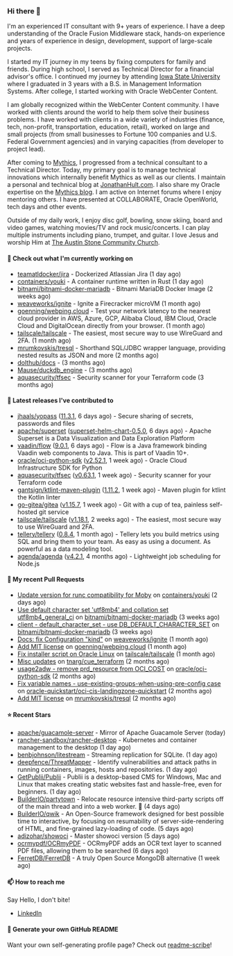 ### Hi there 👋

I'm an experienced IT consultant with 9+ years of experience. I have a deep understanding of the Oracle Fusion Middleware stack, hands-on experience and years of experience in design, development, support of large-scale projects.

I started my IT journey in my teens by fixing computers for family and friends. During high school, I served as Technical Director for a financial advisor's office. I continued my journey by attending [Iowa State University](iastate.edu) where I graduated in 3 years with a B.S. in Management Information Systems. After college, I started working with Oracle WebCenter Content.

I am globally recognized within the WebCenter Content community. I have worked with clients around the world to help them solve their business problems. I have worked with clients in a wide variety of industries (finance, tech, non-profit, transportation, education, retail), worked on large and small projects (from small businesses to Fortune 100 companies and U.S. Federal Government agencies) and in varying capacities (from developer to project lead).

After coming to [Mythics](https://www.mythics.com/), I progressed from a technical consultant to a Technical Director. Today, my primary goal is to manage technical innovations which internally benefit Mythics as well as our clients. I maintain a personal and technical blog at [JonathanHult.com](https://jonathanhult.com). I also share my Oracle expertise on the [Mythics blog](https://www.mythics.com/about/blog/). I am active on Internet forums where I enjoy mentoring others. I have presented at COLLABORATE, Oracle OpenWorld, tech days and other events.

Outside of my daily work, I enjoy disc golf, bowling, snow skiing, board and video games, watching movies/TV and rock music/concerts. I can play multiple instruments including piano, trumpet, and guitar. I love Jesus and worship Him at [The Austin Stone Community Church](https://austinstone.org/).

#### 👷 Check out what I'm currently working on

- [teamatldocker/jira](https://github.com/teamatldocker/jira) - Dockerized Atlassian Jira (1 day ago)
- [containers/youki](https://github.com/containers/youki) - A container runtime written in Rust (1 day ago)
- [bitnami/bitnami-docker-mariadb](https://github.com/bitnami/bitnami-docker-mariadb) - Bitnami MariaDB Docker Image (2 weeks ago)
- [weaveworks/ignite](https://github.com/weaveworks/ignite) - Ignite a Firecracker microVM (1 month ago)
- [goenning/webping.cloud](https://github.com/goenning/webping.cloud) - Test your network latency to the nearest cloud provider in AWS, Azure, GCP, Alibaba Cloud, IBM Cloud, Oracle Cloud and DigitalOcean directly from your browser. (1 month ago)
- [tailscale/tailscale](https://github.com/tailscale/tailscale) - The easiest, most secure way to use WireGuard and 2FA. (1 month ago)
- [mrumkovskis/tresql](https://github.com/mrumkovskis/tresql) - Shorthand SQL/JDBC wrapper language, providing nested results as JSON and more (2 months ago)
- [dolthub/docs](https://github.com/dolthub/docs) -  (3 months ago)
- [Mause/duckdb_engine](https://github.com/Mause/duckdb_engine) -  (3 months ago)
- [aquasecurity/tfsec](https://github.com/aquasecurity/tfsec) - Security scanner for your Terraform code (3 months ago)

#### 🔭 Latest releases I've contributed to

- [jhaals/yopass](https://github.com/jhaals/yopass) ([11.3.1](https://github.com/jhaals/yopass/releases/tag/11.3.1), 6 days ago) - Secure sharing of secrets, passwords and files 
- [apache/superset](https://github.com/apache/superset) ([superset-helm-chart-0.5.0](https://github.com/apache/superset/releases/tag/superset-helm-chart-0.5.0), 6 days ago) - Apache Superset is a Data Visualization and Data Exploration Platform
- [vaadin/flow](https://github.com/vaadin/flow) ([9.0.1](https://github.com/vaadin/flow/releases/tag/9.0.1), 6 days ago) - Flow is a Java framework binding Vaadin web components to Java. This is part of Vaadin 10&#43;.
- [oracle/oci-python-sdk](https://github.com/oracle/oci-python-sdk) ([v2.52.1](https://github.com/oracle/oci-python-sdk/releases/tag/v2.52.1), 1 week ago) - Oracle Cloud Infrastructure SDK for Python
- [aquasecurity/tfsec](https://github.com/aquasecurity/tfsec) ([v0.63.1](https://github.com/aquasecurity/tfsec/releases/tag/v0.63.1), 1 week ago) - Security scanner for your Terraform code
- [gantsign/ktlint-maven-plugin](https://github.com/gantsign/ktlint-maven-plugin) ([1.11.2](https://github.com/gantsign/ktlint-maven-plugin/releases/tag/1.11.2), 1 week ago) - Maven plugin for ktlint the Kotlin linter
- [go-gitea/gitea](https://github.com/go-gitea/gitea) ([v1.15.7](https://github.com/go-gitea/gitea/releases/tag/v1.15.7), 1 week ago) - Git with a cup of tea, painless self-hosted git service
- [tailscale/tailscale](https://github.com/tailscale/tailscale) ([v1.18.1](https://github.com/tailscale/tailscale/releases/tag/v1.18.1), 2 weeks ago) - The easiest, most secure way to use WireGuard and 2FA.
- [tellery/tellery](https://github.com/tellery/tellery) ([0.8.4](https://github.com/tellery/tellery/releases/tag/0.8.4), 1 month ago) - Tellery lets you build metrics using SQL and bring them to your team. As easy as using a document. As powerful as a data modeling tool.
- [agenda/agenda](https://github.com/agenda/agenda) ([v4.2.1](https://github.com/agenda/agenda/releases/tag/v4.2.1), 4 months ago) - Lightweight job scheduling for Node.js

#### 🔨 My recent Pull Requests

- [Update version for runc compatibility for Moby](https://github.com/containers/youki/pull/530) on [containers/youki](https://github.com/containers/youki) (2 days ago)
- [Use default character set &#39;utf8mb4&#39; and collation set utf8mb4_general_ci](https://github.com/bitnami/bitnami-docker-mariadb/pull/255) on [bitnami/bitnami-docker-mariadb](https://github.com/bitnami/bitnami-docker-mariadb) (3 weeks ago)
- [client - default_character_set - use DB_DEFAULT_CHARACTER_SET](https://github.com/bitnami/bitnami-docker-mariadb/pull/254) on [bitnami/bitnami-docker-mariadb](https://github.com/bitnami/bitnami-docker-mariadb) (3 weeks ago)
- [Docs: fix Configuration &#34;kind&#34;](https://github.com/weaveworks/ignite/pull/877) on [weaveworks/ignite](https://github.com/weaveworks/ignite) (1 month ago)
- [Add MIT license](https://github.com/goenning/webping.cloud/pull/10) on [goenning/webping.cloud](https://github.com/goenning/webping.cloud) (1 month ago)
- [Fix installer script on Oracle Linux](https://github.com/tailscale/tailscale/pull/3146) on [tailscale/tailscale](https://github.com/tailscale/tailscale) (1 month ago)
- [Misc updates](https://github.com/tnarg/cue_terraform/pull/1) on [tnarg/cue_terraform](https://github.com/tnarg/cue_terraform) (2 months ago)
- [usage2adw - remove prd_resource from OCI_COST](https://github.com/oracle/oci-python-sdk/pull/389) on [oracle/oci-python-sdk](https://github.com/oracle/oci-python-sdk) (2 months ago)
- [Fix variable names - use-existing-groups-when-using-pre-config case](https://github.com/oracle-quickstart/oci-cis-landingzone-quickstart/pull/32) on [oracle-quickstart/oci-cis-landingzone-quickstart](https://github.com/oracle-quickstart/oci-cis-landingzone-quickstart) (2 months ago)
- [Add MIT license](https://github.com/mrumkovskis/tresql/pull/40) on [mrumkovskis/tresql](https://github.com/mrumkovskis/tresql) (2 months ago)

#### ⭐ Recent Stars

- [apache/guacamole-server](https://github.com/apache/guacamole-server) - Mirror of Apache Guacamole Server (today)
- [rancher-sandbox/rancher-desktop](https://github.com/rancher-sandbox/rancher-desktop) - Kubernetes and container management to the desktop (1 day ago)
- [benbjohnson/litestream](https://github.com/benbjohnson/litestream) - Streaming replication for SQLite. (1 day ago)
- [deepfence/ThreatMapper](https://github.com/deepfence/ThreatMapper) - Identify vulnerabilities and attack paths in running containers, images, hosts and repositories.  (1 day ago)
- [GetPublii/Publii](https://github.com/GetPublii/Publii) -  Publii is a desktop-based CMS for Windows, Mac and Linux that makes creating static websites fast and hassle-free, even for beginners. (1 day ago)
- [BuilderIO/partytown](https://github.com/BuilderIO/partytown) - Relocate resource intensive third-party scripts off of the main thread and into a web worker. 🎉 (4 days ago)
- [BuilderIO/qwik](https://github.com/BuilderIO/qwik) - An Open-Source framework designed for best possible time to interactive, by focusing on resumability of server-side-rendering of HTML, and fine-grained lazy-loading of code. (5 days ago)
- [adizohar/showoci](https://github.com/adizohar/showoci) - Master showoci version (5 days ago)
- [ocrmypdf/OCRmyPDF](https://github.com/ocrmypdf/OCRmyPDF) - OCRmyPDF adds an OCR text layer to scanned PDF files, allowing them to be searched (6 days ago)
- [FerretDB/FerretDB](https://github.com/FerretDB/FerretDB) - A truly Open Source MongoDB alternative (1 week ago)

#### 📫 How to reach me

Say Hello, I don't bite!

- [LinkedIn](https://www.linkedin.com/in/jonathanhult)

#### 📖 Generate your own GitHub README

Want your own self-generating profile page? Check out [readme-scribe](https://github.com/muesli/readme-scribe)!
